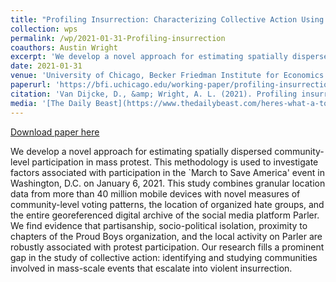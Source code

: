 ```yaml
---
title: "Profiling Insurrection: Characterizing Collective Action Using Mobile Device Data"
collection: wps
permalink: /wp/2021-01-31-Profiling-insurrection
coauthors: Austin Wright
excerpt: 'We develop a novel approach for estimating spatially dispersed community-level participation in mass protest. This methodology is used to investigate factors associated with participation in the `March to Save America&apos; event in Washington, D.C. on January 6, 2021. This study combines granular location data from more than 40 million mobile devices with novel measures of community-level voting patterns, the location of organized hate groups, and the entire georeferenced digital archive of the social media platform Parler. We find evidence that partisanship, socio-political isolation, proximity to chapters of the Proud Boys organization, and the local activity on Parler are robustly associated with protest participation. Our research fills a prominent gap in the study of collective action: identifying and studying communities involved in mass-scale events that escalate into violent insurrection.'
date: 2021-01-31
venue: 'University of Chicago, Becker Friedman Institute for Economics Working Paper No. 2021-13'
paperurl: 'https://bfi.uchicago.edu/working-paper/profiling-insurrection-characterizing-collective-action-using-mobile-device-data/'
citation: 'Van Dijcke, D., &amp; Wright, A. L. (2021). Profiling insurrection: Characterizing collective action using mobile device data. Available at SSRN 3776854'
media: '[The Daily Beast](https://www.thedailybeast.com/heres-what-a-ton-of-capitol-rioters-had-in-common), [BFI](https://bfi.uchicago.edu/insight/finding/profiling-insurrection-characterizing-collective-action-using-mobile-device-data/), [UChicago News](https://news.uchicago.edu/story/capitol-unrest-linked-trump-voting-islands-proximity-proud-boys-chapters?utm_source=uc_newsletter&amp;utm_medium=email&amp;utm_campaign=UChicago_News_M02_18_2021), [Salon](https://www.salon.com/2022/01/21/new-research-trumpists-jan-6-loneliness-feeling-isolated-dems-non-whites-and-liberals/)'
---
```


<a href='https://bfi.uchicago.edu/working-paper/profiling-insurrection-characterizing-collective-action-using-mobile-device-data/'>Download paper here</a>

We develop a novel approach for estimating spatially dispersed community-level participation in mass protest. This methodology is used to investigate factors associated with participation in the `March to Save America&apos; event in Washington, D.C. on January 6, 2021. This study combines granular location data from more than 40 million mobile devices with novel measures of community-level voting patterns, the location of organized hate groups, and the entire georeferenced digital archive of the social media platform Parler. We find evidence that partisanship, socio-political isolation, proximity to chapters of the Proud Boys organization, and the local activity on Parler are robustly associated with protest participation. Our research fills a prominent gap in the study of collective action: identifying and studying communities involved in mass-scale events that escalate into violent insurrection.
